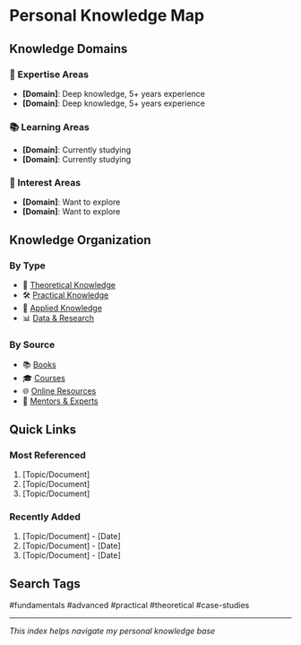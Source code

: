 # Personal Knowledge Map

## Knowledge Domains

### 🧠 Expertise Areas
- **[Domain]**: Deep knowledge, 5+ years experience
- **[Domain]**: Deep knowledge, 5+ years experience

### 📚 Learning Areas
- **[Domain]**: Currently studying
- **[Domain]**: Currently studying

### 🌱 Interest Areas
- **[Domain]**: Want to explore
- **[Domain]**: Want to explore

## Knowledge Organization

### By Type
- 📖 [Theoretical Knowledge](references/)
- 🛠 [Practical Knowledge](insights/practical/)
- 🎯 [Applied Knowledge](insights/applied/)
- 📊 [Data & Research](references/research/)

### By Source
- 📚 [Books](references/books.md)
- 🎓 [Courses](references/courses.md)
- 🌐 [Online Resources](references/online.md)
- 👥 [Mentors & Experts](references/people.md)

## Quick Links

### Most Referenced
1. [Topic/Document]
2. [Topic/Document]
3. [Topic/Document]

### Recently Added
1. [Topic/Document] - [Date]
2. [Topic/Document] - [Date]
3. [Topic/Document] - [Date]

## Search Tags

#fundamentals #advanced #practical #theoretical #case-studies

---

*This index helps navigate my personal knowledge base*

